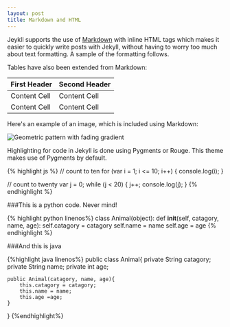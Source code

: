 ```yaml
---
layout: post
title: Markdown and HTML
---
```


Jeykll supports the use of [Markdown](http://daringfireball.net/projects/markdown/syntax) with inline HTML tags which makes it easier to quickly write posts with Jekyll, without having to worry too much about text formatting. A sample of the formatting follows.

Tables have also been extended from Markdown:

First Header  | Second Header
------------- | -------------
Content Cell  | Content Cell
Content Cell  | Content Cell

Here's an example of an image, which is included using Markdown:

![Geometric pattern with fading gradient](/img/sample_feature_img_2.png)

Highlighting for code in Jekyll is done using Pygments or Rouge. This theme makes use of Pygments by default.

{% highlight js %}
// count to ten
for (var i = 1; i <= 10; i++) {
    console.log(i);
}

// count to twenty
var j = 0;
while (j < 20) {
    j++;
    console.log(j);
}
{% endhighlight %}

###This is a python code. Never mind!

{% highlight python linenos%}
class Animal(object):
    def __init__(self, catagory, name, age):
        self.catagory = catagory
        self.name = name
        self.age = age
{% endhighlight %}

###And this is java

{%highlight java linenos%}
public class Animal{
    private String catagory; 
    private String name;
    private int age;

    public Animal(catagory, name, age){
        this.catagory = catagory;
        this.name = name;
        this.age =age;
    }    
}
{%endhighlight%}
